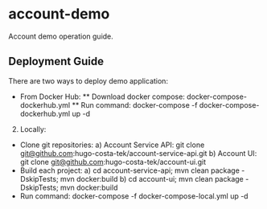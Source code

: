 # account-demo
Account demo operation guide.

## Deployment Guide

There are two ways to deploy demo application:

* From Docker Hub:
  ** Download docker compose: docker-compose-dockerhub.yml
  ** Run command: docker-compose -f docker-compose-dockerhub.yml up -d

2) Locally:
 - Clone git repositories:
  a) Account Service API: git clone git@github.com:hugo-costa-tek/account-service-api.git
  b) Account UI: git clone git@github.com:hugo-costa-tek/account-ui.git
 - Build each project:
  a) cd account-service-api; mvn clean package -DskipTests; mvn docker:build
  b) cd account-ui; mvn clean package -DskipTests; mvn docker:build
 - Run command: docker-compose -f docker-compose-local.yml up -d
